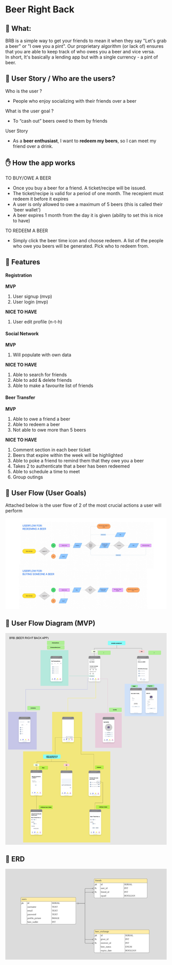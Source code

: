 # Beer Right Back

## 🍺 What:

BRB is a simple way to get your friends to mean it when they say "Let's grab a beer" or "I owe you a pint". Our proprietary algorithm (or lack of) ensures that you are able to keep track of who owes you a beer and vice versa.  
In short, It's basically a lending app but with a single currency - a pint of beer.

## 🤼 User Story / Who are the users?

Who is the user ?

- People who enjoy socializing with their friends over a beer

What is the user goal ?

- To “cash out” beers owed to them by friends

User Story

- As a **beer enthusiast**, I want to **redeem my beers**, so I can meet my friend over a drink.

## ✋ How the app works

TO BUY/OWE A BEER

- Once you buy a beer for a friend. A ticket/recipe will be issued.
- The ticket/recipe is valid for a period of one month. The recepient must redeem it before it expires
- A user is only allowed to owe a maximum of 5 beers (this is called their 'beer wallet')
- A beer expires 1 month from the day it is given (ability to set this is nice to have)

TO REDEEM A BEER

- Simply click the beer time icon and choose redeem. A list of the people who owe you beers will be generated. Pick who to redeem from.

## 🌈 Features

#### Registration

**MVP**

1. User signup (mvp)
2. User login (mvp)

**NICE TO HAVE**

1. User edit profile (n-t-h)

#### Social Network

**MVP**

1. Will populate with own data

**NICE TO HAVE**

1. Able to search for friends
2. Able to add & delete friends
3. Able to make a favourite list of friends

#### Beer Transfer

**MVP**

1. Able to owe a friend a beer
2. Able to redeem a beer
3. Not able to owe more than 5 beers

**NICE TO HAVE**

1. Comment section in each beer ticket
2. Beers that expire within the week will be highlighted
3. Able to poke a friend to remind them that they owe you a beer
4. Takes 2 to authenticate that a beer has been redeemed
5. Able to schedule a time to meet
6. Group outings

## 📱 User Flow (User Goals)

Attached below is the user flow of 2 of the most crucial actions a user will perform

![Image of user flow diagram](/readme_images/brb-user-flow.jpg)

## 📱 User Flow Diagram (MVP)

![Image of user flow diagram](/readme_images/brb-user-flow-diagram-mvp.jpg)

## 🧠 ERD

![Image of user flow diagram](/readme_images/brb-erd.jpg)
